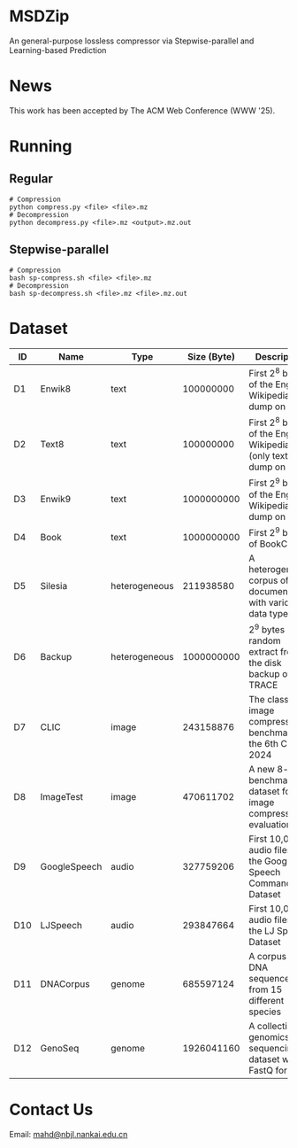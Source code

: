 # MSDZip
An general-purpose lossless compressor via Stepwise-parallel and Learning-based Prediction

# News
This work has been accepted by The ACM Web Conference (WWW '25).

# Running
## Regular
```
# Compression
python compress.py <file> <file>.mz
# Decompression
python decompress.py <file>.mz <output>.mz.out
```

## Stepwise-parallel
```
# Compression
bash sp-compress.sh <file> <file>.mz
# Decompression
bash sp-decompress.sh <file>.mz <file>.mz.out
```

# Dataset
| ID  | Name       | Type          | Size (Byte) | Description                                                         | Link                                                                                   |
|-----|------------|---------------|-------------|---------------------------------------------------------------------|----------------------------------------------------------------------------------------|
| D1  | Enwik8     | text          | 100000000   | First $2^8$ bytes of the English Wikipedia dump on 2006             | https://mattmahoney.net/dc/enwik8.zip                                                  |
| D2  | Text8      | text          | 100000000   | First $2^8$ bytes of the English Wikipedia (only text) dump on 2006 | https://mattmahoney.net/dc/text8.zip                                                   |
| D3  | Enwik9     | text          | 1000000000  | First $2^9$ bytes of the English Wikipedia dump on 2006             | https://mattmahoney.net/dc/enwik9.zip                                                  |
| D4  | Book       | text          | 1000000000  | First $2^9$ bytes of BookCorpus                                     | https://storage.googleapis.com/huggingface-nlp/datasets/bookcorpus/bookcorpus.tar.bz2  |
| D5  | Silesia    | heterogeneous | 211938580   | A heterogeneous corpus of 12 documents with various data types      | https://sun.aei.polsl.pl//~sdeor/corpus/silesia.zip                                    |
| D6  | Backup     | heterogeneous | 1000000000  | $2^9$ bytes random extract from the disk backup of TRACE            | https://drive.google.com/file/d/18qvfbeeOwD1Fejq9XtgAJwYoXjSV8UaC/view?usp=sharing     |
| D7  | CLIC       | image         | 243158876   | The classical image compression benchmark of the 6th CLIC 2024      | https://www.compression.cc/tasks/                                                      |
| D8  | ImageTest  | image         | 470611702   | A new 8-bit benchmark dataset for image compression evaluation      | http://imagecompression.info/test_images/rgb8bit.zip                                   |
| D9  | GoogleSpeech    | audio         | 327759206   | First 10,000 audio files of the Google Speech Commands Dataset      | http://download.tensorflow.org/data/speech_commands_v0.01.tar.gz                       |
| D10 | LJSpeech   | audio         | 293847664   | First 10,000 audio files of  the LJ Speech Dataset                  | https://data.keithito.com/data/speech/LJSpeech-1.1.tar.bz2                             |
| D11 | DNACorpus  | genome        | 685597124   | A corpus of DNA sequences from 15 different species                 | https://sweet.ua.pt/pratas/datasets/DNACorpus.zip                                      |
| D12 | GenoSeq | genome        | 1926041160  | A collection of genomics sequencing dataset with FastQ format       | https://www.ncbi.nlm.nih.gov/sra/ERR7091247                                            |

# Contact Us
Email: mahd@nbjl.nankai.edu.cn
